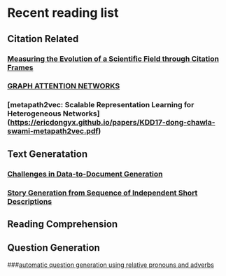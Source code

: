 # Recent reading list

## Citation Related
### [Measuring the Evolution of a Scientific Field through Citation Frames](https://www.transacl.org/ojs/index.php/tacl/article/view/1266)
### [GRAPH ATTENTION NETWORKS](https://openreview.net/pdf?id=rJXMpikCZ)
### [metapath2vec: Scalable Representation Learning for Heterogeneous Networks] (https://ericdongyx.github.io/papers/KDD17-dong-chawla-swami-metapath2vec.pdf)

## Text Generatation
### [Challenges in Data-to-Document Generation](https://aclweb.org/anthology/D17-1239)
### [Story Generation from Sequence of Independent Short Descriptions](https://arxiv.org/pdf/1707.05501)

## Reading Comprehension

## Question Generation
###[automatic question generation using relative pronouns and adverbs](aclweb.org/anthology/P18-3022)
